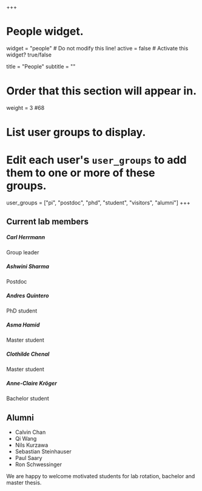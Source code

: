 +++
# People widget.
widget = "people"  # Do not modify this line!
active = false  # Activate this widget?  true/false

title = "People"
subtitle = ""

# Order that this section will appear in.
weight = 3 #68

# List user groups to display.
#   Edit each user's `user_groups` to add them to one or more of these groups.
user_groups = ["pi",
               "postdoc",
               "phd",
               "student",
               "visitors",
               "alumni"]
+++





## Current lab members

##### Carl Herrmann

Group leader

##### Ashwini Sharma

Postdoc

##### Andres Quintero

PhD student


##### Asma Hamid

Master student

##### Clothilde Chenal

Master student


##### Anne-Claire Kröger

Bachelor student

## Alumni

* Calvin Chan
* Qi Wang
* Nils Kurzawa
* Sebastian Steinhauser
* Paul Saary
* Ron Schwessinger

We are happy to welcome motivated students for lab rotation, bachelor and master thesis.
